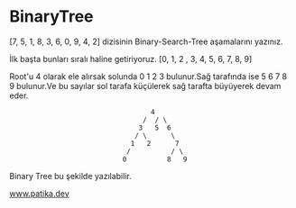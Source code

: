 # BinaryTree


[7, 5, 1, 8, 3, 6, 0, 9, 4, 2] dizisinin Binary-Search-Tree aşamalarını yazınız.


İlk başta bunları sıralı haline getiriyoruz.
[0, 1, 2 , 3, 4, 5, 6, 7, 8, 9]

Root'u 4 olarak ele alırsak solunda 0 1 2 3 bulunur.Sağ tarafında ise 5 6 7 8 9 bulunur.Ve bu sayılar sol tarafa küçülerek sağ tarafta büyüyerek devam eder.


                                       4
                                     /  / \
                                    3   5  6
                                   / \      \
                                  1   2      7
                                 /          / \
                                0          8   9
                                
                                
Binary Tree bu şekilde yazılabilir. 




www.patika.dev 

